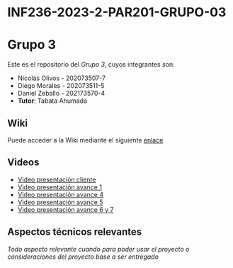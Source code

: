 # INF236-2023-2-PAR201-GRUPO-03

# Grupo 3

Este es el repositorio del *Grupo 3*, cuyos integrantes son:

* Nicolás Olivos - 202073507-7
* Diego Morales - 202073511-5
* Daniel Zeballo - 202173570-4
* **Tutor**: Tabata Ahumada

## Wiki

Puede acceder a la Wiki mediante el siguiente [enlace](https://github.com/Tabby2109/INF236-2023-2-PAR201-GRUPO-03/wiki)

## Videos

* [Video presentación cliente](https://www.youtube.com)
* [Video presentación avance 1](https://youtu.be/mGczz_st944?si=gjpl269IzdQoQYwC)
* [Video presentación avance 4](https://www.youtube.com/watch?v=KNrN7Hrpc2A)
* [Video presentación avance 5](https://youtu.be/mGczz_st944?si=gjpl269IzdQoQYwC)
* [Video presentación avance 6 y 7](https://www.youtube.com/watch?v=YPy95fzf69c)

## Aspectos técnicos relevantes

_Todo aspecto relevante cuando para poder usar el proyecto o consideraciones del proyecto base a ser entregado_
